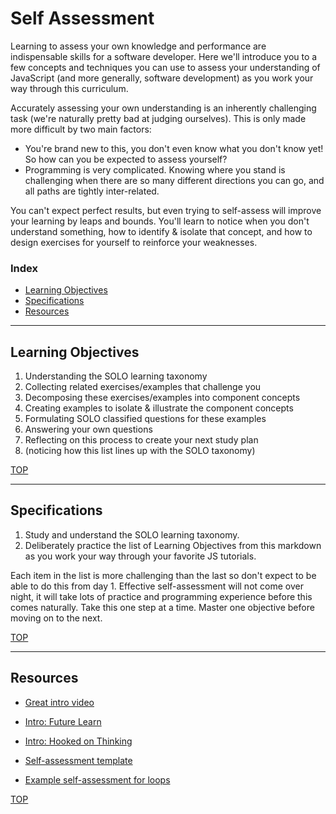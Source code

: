 # Self Assessment

Learning to assess your own knowledge and performance are indispensable skills for a software developer. Here we'll introduce you to a few concepts and techniques you can use to assess your understanding of JavaScript (and more generally, software development) as you work your way through this curriculum.

Accurately assessing your own understanding is an inherently challenging task (we're naturally pretty bad at judging ourselves). This is only made more difficult by two main factors:

- You're brand new to this, you don't even know what you don't know yet! So how can you be expected to assess yourself?
- Programming is very complicated. Knowing where you stand is challenging when there are so many different directions you can go, and all paths are tightly inter-related.

You can't expect perfect results, but even trying to self-assess will improve your learning by leaps and bounds. You'll learn to notice when you don't understand something, how to identify & isolate that concept, and how to design exercises for yourself to reinforce your weaknesses.

### Index

- [Learning Objectives](#learning-objectives)
- [Specifications](#specifications)
- [Resources](#resources)

---

## Learning Objectives

1. Understanding the SOLO learning taxonomy
2. Collecting related exercises/examples that challenge you
3. Decomposing these exercises/examples into component concepts
4. Creating examples to isolate & illustrate the component concepts
5. Formulating SOLO classified questions for these examples
6. Answering your own questions
7. Reflecting on this process to create your next study plan
8. (noticing how this list lines up with the SOLO taxonomy)

[TOP](#self-assessment)

---

## Specifications

1. Study and understand the SOLO learning taxonomy.
2. Deliberately practice the list of Learning Objectives from this markdown as you work your way through your favorite JS tutorials.

Each item in the list is more challenging than the last so don't expect to be able to do this from day 1. Effective self-assessment will not come over night, it will take lots of practice and programming experience before this comes naturally. Take this one step at a time. Master one objective before moving on to the next.

[TOP](#self-assessment)

---

## Resources

- [Great intro video](https://www.youtube.com/watch?v=_ZoIPXJ8XRQ)
- [Intro: Future Learn](https://www.futurelearn.com/courses/learning-teaching-university/0/steps/26410)
- [Intro: Hooked on Thinking](http://www.pamhook.com/mediawiki/images/b/b2/SOLO_Taxonomy%2C_Scratch_and_Angles_in_Geometry.pdf)

- [Self-assessment template](http://pamhook.com/mediawiki/images/e/ee/SOLO_Functioning_Knowledge_Rubric_Template.pdf)
- [Example self-assessment for loops](http://pamhook.com/mediawiki/images/1/10/HookED_Writing_Code_Rubric.pdf)

[TOP](#self-assessment)
